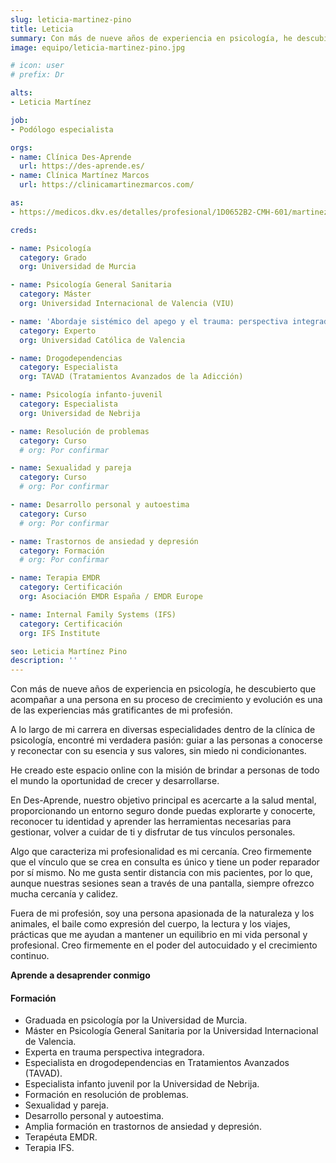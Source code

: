 ```yaml
---
slug: leticia-martinez-pino
title: Leticia
summary: Con más de nueve años de experiencia en psicología, he descubierto que acompañar a una persona en su proceso de crecimiento y evolución es una de las experiencias más gratificantes de mi profesión.
image: equipo/leticia-martinez-pino.jpg

# icon: user
# prefix: Dr

alts:
- Leticia Martínez

job:
- Podólogo especialista

orgs:
- name: Clínica Des-Aprende
  url: https://des-aprende.es/
- name: Clínica Martínez Marcos
  url: https://clinicamartinezmarcos.com/

as:
- https://medicos.dkv.es/detalles/profesional/1D0652B2-CMH-601/martinez-pino-leticia

creds:

- name: Psicología
  category: Grado
  org: Universidad de Murcia

- name: Psicología General Sanitaria
  category: Máster
  org: Universidad Internacional de Valencia (VIU)

- name: 'Abordaje sistémico del apego y el trauma: perspectiva integradora'
  category: Experto
  org: Universidad Católica de Valencia

- name: Drogodependencias
  category: Especialista
  org: TAVAD (Tratamientos Avanzados de la Adicción)

- name: Psicología infanto-juvenil
  category: Especialista
  org: Universidad de Nebrija

- name: Resolución de problemas
  category: Curso
  # org: Por confirmar

- name: Sexualidad y pareja
  category: Curso
  # org: Por confirmar

- name: Desarrollo personal y autoestima
  category: Curso
  # org: Por confirmar

- name: Trastornos de ansiedad y depresión
  category: Formación
  # org: Por confirmar

- name: Terapia EMDR
  category: Certificación
  org: Asociación EMDR España / EMDR Europe

- name: Internal Family Systems (IFS)
  category: Certificación
  org: IFS Institute

seo: Leticia Martínez Pino
description: ''
---
```

Con más de nueve años de experiencia en psicología, he descubierto que acompañar a una persona en su proceso de crecimiento y evolución es una de las experiencias más gratificantes de mi profesión.

A lo largo de mi carrera en diversas especialidades dentro de la clínica de psicología, encontré mi verdadera pasión: guiar a las personas a conocerse y reconectar con su esencia y sus valores, sin miedo ni condicionantes.

He creado este espacio online con la misión de brindar a personas de todo el mundo la oportunidad de crecer y desarrollarse.

En Des-Aprende, nuestro objetivo principal es acercarte a la salud mental, proporcionando un entorno seguro donde puedas explorarte y conocerte, reconocer tu identidad y aprender las herramientas necesarias para gestionar, volver a cuidar de ti y disfrutar de tus vínculos personales.

Algo que caracteriza mi profesionalidad es mi cercanía. Creo firmemente que el vínculo que se crea en consulta es único y tiene un poder reparador por sí mismo. No me gusta sentir distancia con mis pacientes, por lo que, aunque nuestras sesiones sean a través de una pantalla, siempre ofrezco mucha cercanía y calidez.

Fuera de mi profesión, soy una persona apasionada de la naturaleza y los animales, el baile como expresión del cuerpo, la lectura y los viajes, prácticas que me ayudan a mantener un equilibrio en mi vida personal y profesional. Creo firmemente en el poder del autocuidado y el crecimiento continuo.

**Aprende a desaprender conmigo**

#### Formación

- Graduada en psicología por la Universidad de Murcia.
- Máster en Psicología General Sanitaria por la Universidad Internacional de Valencia.
- Experta en trauma perspectiva integradora.
- Especialista en drogodependencias en Tratamientos Avanzados (TAVAD).
- Especialista infanto juvenil por la Universidad de Nebrija.
- Formación en resolución de problemas.
- Sexualidad y pareja.
- Desarrollo personal y autoestima.
- Amplia formación en trastornos de ansiedad y depresión.
- Terapéuta EMDR.
- Terapia IFS.
